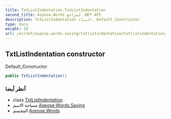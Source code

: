 ```yaml
---
title: TxtListIndentation.TxtListIndentation
second_title: Aspose.Words لمراجع .NET API
description: TxtListIndentation البناء. Default_Constructor
type: docs
weight: 10
url: /ar/net/aspose.words.saving/txtlistindentation/txtlistindentation/
---
```

## TxtListIndentation constructor

Default_Constructor

```csharp
public TxtListIndentation()
```

### أنظر أيضا

* class [TxtListIndentation](../)
* مساحة الاسم [Aspose.Words.Saving](../../txtlistindentation/)
* المجسم [Aspose.Words](../../../)


